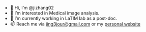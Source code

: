- 👋 Hi, I’m @jizhang02
- 👀 I’m interested in Medical image analysis.
- 🌱 I’m currently working in LaTIM lab as a post-doc.
- 📫 Reach me via jing3jour@gmail.com or my [personal website](https://jizhang02.github.io/)

<!---
jizhang02/jizhang02 is a ✨ special ✨ repository because its `README.md` (this file) appears on your GitHub profile.
You can click the Preview link to take a look at your changes.
--->

